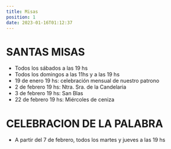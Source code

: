 ```yaml
---
title: Misas
position: 1
date: 2023-01-16T01:12:37
---
```

# SANTAS MISAS
- Todos los sábados a las 19 hs
- Todos los domingos a las 11hs y a las 19 hs
- 19 de enero 19 hs: celebración mensual de nuestro patrono
- 2 de febrero 19 hs: Ntra. Sra. de la Candelaria
- 3 de febrero 19 hs: San Blas
- 22 de febrero 19 hs: Miércoles de ceniza

# CELEBRACION DE LA PALABRA
- A partir del 7 de febrero, todos los martes y jueves a las 19 hs